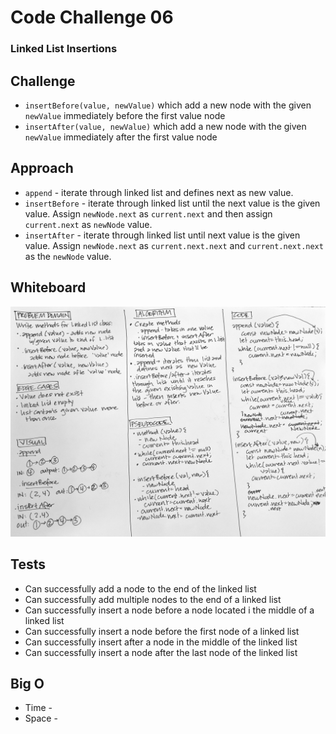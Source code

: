 # Code Challenge 06
### Linked List Insertions

## Challenge
* `insertBefore(value, newValue)` which add a new node with the given `newValue` immediately before the first value node
* `insertAfter(value, newValue)` which add a new node with the given `newValue` immediately after the first value node

## Approach
* `append` - iterate through linked list and defines next as new value.
* `insertBefore` - iterate through linked list until the next value is the given value. Assign `newNode.next` as `current.next` and then assign `current.next` as `newNode` value.
* `insertAfter` - iterate through linked list until next value is the given value. Assign `newNode.next` as `current.next.next` and `current.next.next` as the `newNode` value.

## Whiteboard
![IMG](ll-insertions.jpg)

## Tests
* Can successfully add a node to the end of the linked list
* Can successfully add multiple nodes to the end of a linked list
* Can successfully insert a node before a node located i the middle of a linked list
* Can successfully insert a node before the first node of a linked list
* Can successfully insert after a node in the middle of the linked list
* Can successfully insert a node after the last node of the linked list

## Big O
* Time - 
* Space - 